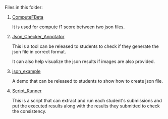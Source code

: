 Files in this folder:

1. <u>ComputeFBeta</u>

   It is used for compute f1 score between two json files.

2. <u>Json_Checker_Annotator</u>

   This is a tool can be released to students to check if they generate the json file in correct format.

   It can also help visualize the json results if images are also provided.

3. <u>json_example</u>

   A demo that can be released to students to show how to create json file.

4. <u>Script_Runner</u>

   This is a script that can extract and run each student's submissions and put the executed results along with the results they submitted to check the consistency.